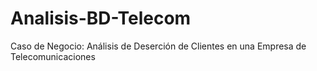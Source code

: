 # Analisis-BD-Telecom
Caso de Negocio: Análisis de Deserción de Clientes en una Empresa de Telecomunicaciones
